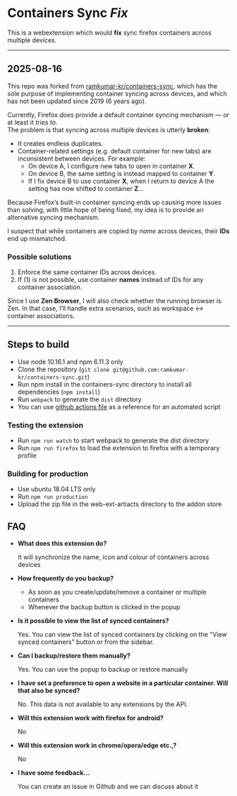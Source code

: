 # Containers Sync *Fix*

This is a webextension which would **fix** sync firefox containers across multiple devices.

---

## 2025-08-16

This repo was forked from [ramkumar-kr/containers-sync](https://github.com/ramkumar-kr/containers-sync), which has the sole purpose of implementing container syncing across devices, and which has not been updated since 2019 (6 years ago).

Currently, Firefox *does* provide a default container syncing mechanism — or at least it *tries to*.  
The problem is that syncing across multiple devices is utterly **broken**:

- It creates endless duplicates.  
- Container-related settings (e.g. default container for new tabs) are inconsistent between devices. For example:  
  - On device A, I configure new tabs to open in container **X**.  
  - On device B, the same setting is instead mapped to container **Y**.  
  - If I fix device B to use container **X**, when I return to device A the setting has now shifted to container **Z**…  

Because Firefox’s built-in container syncing ends up causing more issues than solving, with little hope of being fixed, my idea is to provide an alternative syncing mechanism.

I suspect that while containers are copied by *name* across devices, their **IDs** end up mismatched.  

### Possible solutions

1. Enforce the same container IDs across devices.  
2. If (1) is not possible, use container **names** instead of IDs for any container association.  

Since I use **Zen Browser**, I will also check whether the running browser is Zen. In that case, I’ll handle extra scenarios, such as workspace ↔ container associations.

---

## Steps to build

* Use node 10.16.1 and npm 6.11.3 only
* Clone the repository (`git clone git@github.com:ramkumar-kr/containers-sync.git`)
* Run npm install in the containers-sync directory to install all dependencies (`npm install`)
* Run `webpack` to generate the `dist` directory
* You can use [github actions file](./.github/workflows/nodejs.yml) as a reference for an automated script

### Testing the extension
* Run `npm run watch` to start webpack to generate the dist directory
* Run `npm run firefox` to load the extension to firefox  with a temporary profile

### Building for production
* Use ubuntu 18.04 LTS only
* Run `npm run production`
* Upload the zip file in the web-ext-artiacts directory to the addon store

## FAQ

-  **What does this extension do?**

    It will synchronize the name, icon and colour of containers across devices

- **How frequently do you backup?**

  - As soon as you create/update/remove a container or multiple containers
  - Whenever the backup button is clicked in the popup
  
- **Is it possible to view the list of synced containers?**
    
    Yes. You can view the list of synced containers by clicking on the "View synced containers" button or from the sidebar.


- **Can I backup/restore them manually?**

    Yes. You can use the popup to backup or restore manually

-  **I have set a preference to open a website in a particular container. Will that also be synced?**
    
    No. This data is not available to any extensions by the API.

- **Will this extension work with firefox for android?**

    No

- **Will this extension work in chrome/opera/edge etc.,?**

    No

- **I have some feedback...**

    You can create an issue in Github and we can discuss about it

